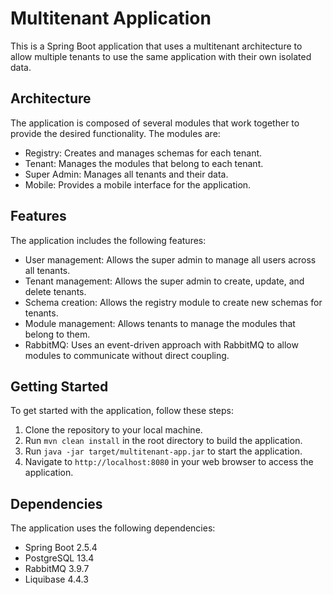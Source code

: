 # Multitenant Application

This is a Spring Boot application that uses a multitenant architecture to allow multiple tenants to use the same application with their own isolated data.

## Architecture
The application is composed of several modules that work together to provide the desired functionality. The modules are:

- Registry: Creates and manages schemas for each tenant.
- Tenant: Manages the modules that belong to each tenant.
- Super Admin: Manages all tenants and their data.
- Mobile: Provides a mobile interface for the application.

## Features
The application includes the following features:

- User management: Allows the super admin to manage all users across all tenants.
- Tenant management: Allows the super admin to create, update, and delete tenants.
- Schema creation: Allows the registry module to create new schemas for tenants.
- Module management: Allows tenants to manage the modules that belong to them.
- RabbitMQ: Uses an event-driven approach with RabbitMQ to allow modules to communicate without direct coupling.

## Getting Started
To get started with the application, follow these steps:

1. Clone the repository to your local machine.
2. Run `mvn clean install` in the root directory to build the application.
3. Run `java -jar target/multitenant-app.jar` to start the application.
4. Navigate to `http://localhost:8080` in your web browser to access the application.

## Dependencies
The application uses the following dependencies:

- Spring Boot 2.5.4
- PostgreSQL 13.4
- RabbitMQ 3.9.7
- Liquibase 4.4.3
  

